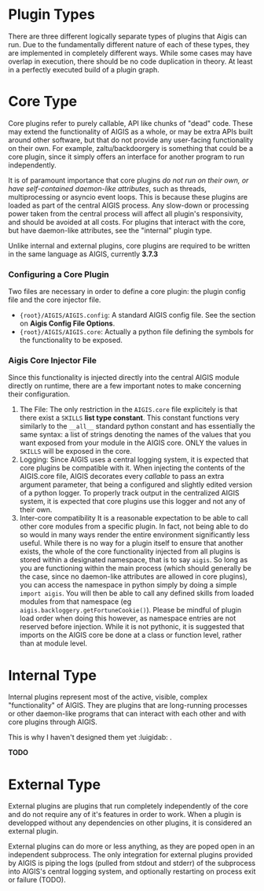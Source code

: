 # Plugin Types
There are three different logically separate types of plugins that Aigis can run. Due to the fundamentally different nature of each of these types, they are implemented in completely different ways. While some cases may have overlap in execution, there should be no code duplication in theory. At least in a perfectly executed build of a plugin graph.

# Core Type
Core plugins refer to purely callable, API like chunks of "dead" code. These may extend the functionality of AIGIS as a whole, or may be extra APIs built around other software, but that do not provide any user-facing functionality on their own. For example, zaltu/backdoorgery is something that could be a core plugin, since it simply offers an interface for another program to run independently.

It is of paramount importance that core plugins *do not run on their own, or have self-contained daemon-like attributes*, such as threads, multiprocessing or asyncio event loops. This is because these plugins are loaded as part of the central AIGIS process. Any slow-down or processing power taken from the central process will affect all plugin's responsivity, and should be avoided at all costs. For plugins that interact with the core, but have daemon-like attributes, see the "internal" plugin type.

Unlike internal and external plugins, core plugins are required to be written in the same language as AIGIS, currently __3.7.3__

### Configuring a Core Plugin
Two files are necessary in order to define a core plugin: the plugin config file and the core injector file.
- `{root}/AIGIS/AIGIS.config`: A standard AIGIS config file. See the section on __Aigis Config File Options__.
- `{root}/AIGIS/AIGIS.core`: Actually a python file defining the symbols for the functionality to be exposed.

### Aigis Core Injector File
Since this functionality is injected directly into the central AIGIS module directly on runtime, there are a few important notes to make concerning their configuration.
1. The File:
The only restriction in the `AIGIS.core` file explicitely is that there exist a `SKILLS` __list type constant__. This constant functions very similarly to the `__all__` standard python constant and has essentially the same syntax: a list of strings denoting the names of the values that you want exposed from your module in the AIGIS core. ONLY the values in `SKILLS` will be exposed in the core.
2. Logging:
Since AIGIS uses a central logging system, it is expected that core plugins be compatible with it. When injecting the contents of the AIGIS.core file, AIGIS decorates every *callable* to pass an extra argument parameter, that being a configured and slightly edited version of a python logger. To properly track output in the centralized AIGIS system, it is expected that core plugins use this logger and not any of their own.
3. Inter-core compatibility
It is a reasonable expectation to be able to call other core modules from a specific plugin. In fact, not being able to do so would in many ways render the entire environment significantly less useful. While there is no way for a plugin itself to ensure that another exists, the whole of the core functionality injected from all plugins is stored within a designated namespace, that is to say `aigis`. So long as you are functioning within the main process (which should generally be the case, since no daemon-like attributes are allowed in core plugins), you can access the namespace in python simply by doing a simple `import aigis`. You will then be able to call any defined skills from loaded modules from that namespace (eg `aigis.backloggery.getFortuneCookie()`). Please be mindful of plugin load order when doing this however, as namespace entries are not reserved before injection. While it is not pythonic, it is suggested that imports on the AIGIS core be done at a class or function level, rather than at module level.

# Internal Type
Internal plugins represent most of the active, visible, complex "functionality" of AIGIS. They are plugins that are long-running processes or other daemon-like programs that can interact with each other and with core plugins through AIGIS.

This is why I haven't designed them yet :luigidab: .

__TODO__

# External Type
External plugins are plugins that run completely independently of the core and do not require any of it's features in order to work. When a plugin is developped without any dependencies on other plugins, it is considered an external plugin.

External plugins can do more or less anything, as they are poped open in an independent subprocess. The only integration for external plugins provided by AIGIS is piping the logs (pulled from stdout and stderr) of the subprocess into AIGIS's central logging system, and optionally restarting on process exit or failure (TODO).
